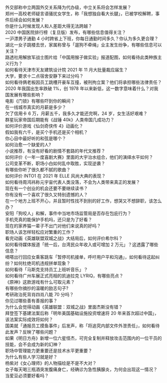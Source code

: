 外交部称中立两国外交关系降为代办级，中立关系将会怎样发展？  
郑州一高校老师疑言语骚扰女学生，称「我想独自看大长腿」，已被学校解聘，事件后续会如何发展？  
你是什么时候发现人和人差距大得无法跨越？  
2020 中国医院排行榜（复旦版）发布，有哪些信息值得关注？  
一沪漂男子通勤 4 小时跨省上下班，你每日通勤时间多久？你认为多久更合理？  
湖北一女子跳楼去世，家属称曾与「遛狗不牵绳」业主发生纷争，有哪些信息可以关注？  
路透社用解放军战士图片给「中国用猴子做实验」报道配图，如何看待此类种族主义行为？  
如何看待天津市天友建筑设计院 2021 年 11 月大批量裁应届生？  
大学，要求十二点宿舍安静下来过分吗？  
如何看待俩老板因员工跳槽开豪车互撞，被刑拘立案？他们将承担哪些法律责任？  
2020 年我国出生率跌破 1%，创 1978 年以来新低，这一数字意味着什么？对我国发展有哪些影响？  
电影《门锁》有哪些吓到你的瞬间？  
在一线城市真实的月薪是多少？  
欠了信用卡 6 万，月薪五千，我多久才能还完啊，24 岁，女生活好艰难？  
群星玩家帝国后期能有《战锤 40k》人类帝国几成功力？  
如何评价游戏《仙剑奇侠传 4》动画化？  
假如我有六千，是买个手机还是买个相机？  
你心目中最好听的和弦是哪个？  
如何治愈一个缺爱的人?  
小说推荐，有没有好看的剧情不套路的年代文推荐？  
如何评价《一年一度喜剧大赛》里面的大宇治水组合，他们的演绎水平如何？  
公司变革不断，职场小白如何乱中取胜，实现逆袭？  
有哪些你听了很久都不腻的歌曲？  
如何评价 INTO1 在 2021 年 ELLE 风尚大典的表现？  
如何看待周鸿祎称元宇宙代表人类没落，不会为人类带来真正的发展？  
现在有一个创业的机会还要不要继续读书？  
你有没有一个喜欢了很久又特别遗憾的人？  
在一个地方上班不开心，并且暂时性找不到别的好工作，想哭又不想辞职，该怎么办？  
安阳「狗咬人」和解，事件中当地市场监管局是否存在包庇行为？  
手机壳真的能保护手机吗，还只是为了好看？  
现在的家养猫一辈子不出门对他们来说真的好吗？  
职场人该怎样轻松应对繁重的工作？  
看完动画《英雄联盟双城之战》大结局后，如何评价希尔科？  
如何看待媒体报道「统一后，台湾民众年收入或可增加 2 万元」？这透露了哪些信息？  
嘀嗒出行回应女乘客跳车「暂停司机接单，呼吁用户平和沟通」，如何看待这起纠纷？如何杜绝司机违规拼单现象？  
如何看待「马斯克支持员工上班听音乐」？  
如何看待广州车展正式亮相的凯迪拉克 LYRIQ，有哪些亮点？  
《原神》这款游戏有什么可取元素？  
有哪些你摘抄的温暖的励志句子?  
考研政治死背肖四肖八能 70 分吗？  
你见过哪些善有善报的事？  
为什么会觉得动画《英雄联盟：双城之战》里面杰斯没有错？  
拜登签下基建法案后称「明年美国基础设施投资增速将 20 年来首次超过中国」，该法案实际成效将如何？  
国美就「通报员工摸鱼事件」后发声，称「将追究内部文件外泄责任」，如何看待此发声？反映了哪些问题？  
如果《明日方舟》新增一位六星怪杰，可完全复制并释放攻击范围内的一位干员的技能，会不会成为新的幻神？  
职场中管理能力更重要还是技术水平更重要？  
为什么有些人学习就是好？  
杨紫对《女心理师》的人物描绘是不是不大对？  
女子每天喝三瓶酒突发腹痛身亡，经确诊为急性胰腺炎，为何会出现这一情况？  
当爱豆必须要好看吗？  
